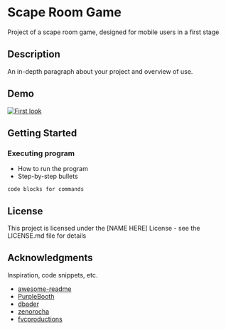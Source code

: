 # Scape Room Game

Project of a scape room game, designed for mobile users in a first stage

## Description

An in-depth paragraph about your project and overview of use.

## Demo

[![First look](https://img.youtube.com/vi/watch?v=qrdy5z4WC_s/0.jpg)](https://www.youtube.com/watch?v=qrdy5z4WC_s)

## Getting Started


### Executing program

* How to run the program
* Step-by-step bullets
```
code blocks for commands
```

## License

This project is licensed under the [NAME HERE] License - see the LICENSE.md file for details

## Acknowledgments

Inspiration, code snippets, etc.
* [awesome-readme](https://github.com/matiassingers/awesome-readme)
* [PurpleBooth](https://gist.github.com/PurpleBooth/109311bb0361f32d87a2)
* [dbader](https://github.com/dbader/readme-template)
* [zenorocha](https://gist.github.com/zenorocha/4526327)
* [fvcproductions](https://gist.github.com/fvcproductions/1bfc2d4aecb01a834b46)
